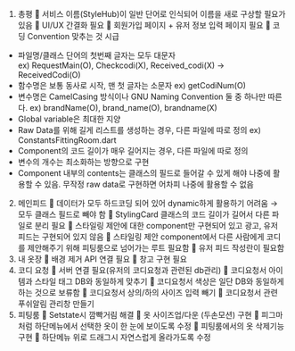 1.	총평
	서비스 이름(StyleHub)이 일반 단어로 인식되어 이름을 새로 구상할 필요가 있음
	UI/UX 간결화 필요
	회원가입 페이지 + 유저 정보 입력 페이지 필요
	코딩 Convention 맞추는 것 시급
- 파일명/클래스 단어의 첫번째 글자는 모두 대문자	
  ex) RequestMain(O), Checkcodi(X), Received_codi(X) → ReceivedCodi(O)
- 함수명은 보통 동사로 시작, 맨 첫 글자는 소문자
  ex) getCodiNum(O)
- 변수명은 CamelCasing 방식이나 GNU Naming Convention 둘 중 하나만 따른다.
  ex) brandName(O), brand_name(O), brandname(X)
- Global variable은 최대한 지양
- Raw Data를 위해 길게 리스트를 생성하는 경우, 다른 파일에 따로 정의
  ex) ConstantsFittingRoom.dart
- Component의 코드 길이가 매우 길어지는 경우, 다른 파일에 따로 정의
- 변수의 개수는 최소화하는 방향으로 구현
- Component 내부의 contents는 클래스의 필드로 들어갈 수 있게 해야 나중에 활용할 수 있음. 무작정 raw data로 구현하면 어차피 나중에 활용할 수 없음
2.	메인피드
	데이터가 모두 하드코딩 되어 있어 dynamic하게 활용하기 어려움
→ 모두 클래스 필드로 빼야 함
	StylingCard 클래스의 코드 길이가 길어서 다른 파일로 분리 필요
	스타일링 제안에 대한 component만 구현되어 있고 광고, 유저 피드는 구현되어 있지 않음
	스타일링 제안 component에서 다른 사람에게 코디를 제안해주기 위해 피팅룸으로 넘어가는 루트 필요함
	유저 피드 작성란이 필요함 
3.	내 옷장
	배경 제거 API 연결 필요
	창고 구현 필요
4.	코디 요청
	서버 연결 필요(유저의 코디요청과 관련된 db관리)
	코디요청서 아이템과 스타일 태그 DB와 동일하게 맞추기
	코디요청서 색상은 일단 DB와 동일하게 하는 것으로 보류함
	코디요청서 상의/하의 사이즈 입력 빼기
	코디요청서 관련 푸쉬알림 관리창 만들기
5.	피팅룸
	Setstate시 깜빡거림 해결
	옷 사이즈업/다운 (두손모션) 구현
	피그마처럼 하단메뉴에서 선택한 옷이 한 눈에 보이도록 수정
	피팅룸에서의 옷 삭제기능 구현
	하단메뉴 위로 드래그시 자연스럽게 올라가도록 수정
